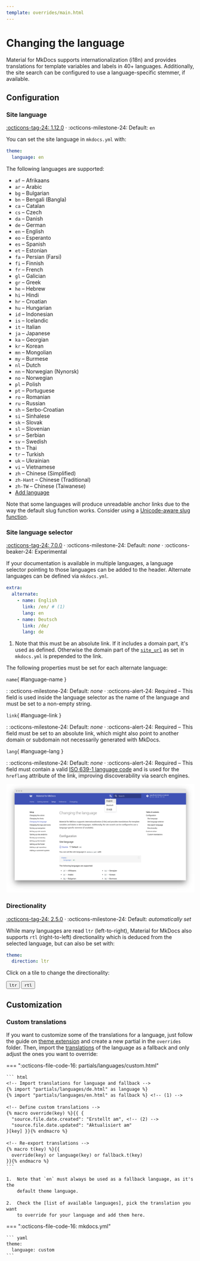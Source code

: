 ```yaml
---
template: overrides/main.html
---
```


# Changing the language

Material for MkDocs supports internationalization (i18n) and provides
translations for template variables and labels in 40+ languages. Additionally,
the site search can be configured to use a language-specific stemmer, if
available.

## Configuration

### Site language

[:octicons-tag-24: 1.12.0][language support] ·
:octicons-milestone-24: Default: `en`

You can set the site language in `mkdocs.yml` with:

``` yaml
theme:
  language: en
```

The following languages are supported:

<div class="mdx-columns" markdown>

- `af` – Afrikaans
- `ar` – Arabic
- `bg` – Bulgarian
- `bn` – Bengali (Bangla)
- `ca` – Catalan
- `cs` – Czech
- `da` – Danish
- `de` – German
- `en` – English
- `eo` – Esperanto
- `es` – Spanish
- `et` – Estonian
- `fa` – Persian (Farsi)
- `fi` – Finnish
- `fr` – French
- `gl` – Galician
- `gr` – Greek
- `he` – Hebrew
- `hi` – Hindi
- `hr` – Croatian
- `hu` – Hungarian
- `id` – Indonesian
- `is` – Icelandic
- `it` – Italian
- `ja` – Japanese
- `ka` – Georgian
- `kr` – Korean
- `mn` – Mongolian
- `my` – Burmese
- `nl` – Dutch
- `nn` – Norwegian (Nynorsk)
- `no` – Norwegian
- `pl` – Polish
- `pt` – Portuguese
- `ro` – Romanian
- `ru` – Russian
- `sh` – Serbo-Croatian
- `si` – Sinhalese
- `sk` – Slovak
- `sl` – Slovenian
- `sr` – Serbian
- `sv` – Swedish
- `th` – Thai
- `tr` – Turkish
- `uk` – Ukrainian
- `vi` – Vietnamese
- `zh` – Chinese (Simplified)
- `zh-Hant` – Chinese (Traditional)
- `zh-TW` – Chinese (Taiwanese)
- [Add language]

</div>

Note that some languages will produce unreadable anchor links due to the way
the default slug function works. Consider using a [Unicode-aware slug function].

  [language support]: https://github.com/squidfunk/mkdocs-material/releases/tag/1.12.0
  [Unicode-aware slug function]: extensions/python-markdown.md#toc-slugify
  [Add language]: https://github.com/squidfunk/mkdocs-material/issues/new?template=translate.yml&title=New+language%3A+%7Breplace+with+language+name%7D

### Site language selector

[:octicons-tag-24: 7.0.0][alternate support] ·
:octicons-milestone-24: Default: _none_ ·
:octicons-beaker-24: Experimental

If your documentation is available in multiple languages, a language selector
pointing to those languages can be added to the header. Alternate languages
can be defined via `mkdocs.yml`.

``` yaml
extra:
  alternate:
    - name: English
      link: /en/ # (1)
      lang: en
    - name: Deutsch
      link: /de/
      lang: de
```

1.  Note that this must be an absolute link. If it includes a domain part, it's
    used as defined. Otherwise the domain part of the [`site_url`][site_url] as
    set in `mkdocs.yml` is prepended to the link.

The following properties must be set for each alternate language:

`name`{ #language-name }

:   :octicons-milestone-24: Default: _none_ · :octicons-alert-24: Required –
    This field is used inside the language selector as the name of the language
    and must be set to a non-empty string.

`link`{ #language-link }

:   :octicons-milestone-24: Default: _none_ · :octicons-alert-24: Required –
    This field must be set to an absolute link, which might also point to
    another domain or subdomain not necessarily generated with MkDocs.

`lang`{ #language-lang }

:   :octicons-milestone-24: Default: _none_ · :octicons-alert-24: Required –
    This field must contain a valid [ISO 639-1 language code] and is used for
    the `hreflang` attribute of the link, improving discoverability via search
    engines.

[![Language selector preview]][Language selector preview]

  [alternate support]: https://github.com/squidfunk/mkdocs-material/releases/tag/7.0.0
  [site_url]: https://www.mkdocs.org/user-guide/configuration/#site_url
  [ISO 639-1 language code]: https://en.wikipedia.org/wiki/List_of_ISO_639-1_codes
  [Language selector preview]: ../assets/screenshots/language-selection.png

### Directionality

[:octicons-tag-24: 2.5.0][direction support] ·
:octicons-milestone-24: Default: _automatically set_

While many languages are read `ltr` (left-to-right), Material for MkDocs also
supports `rtl` (right-to-left) directionality which is deduced from the
selected language, but can also be set with:

``` yaml
theme:
  direction: ltr
```

Click on a tile to change the directionality:

<div class="mdx-switch">
  <button data-md-dir="ltr"><code>ltr</code></button>
  <button data-md-dir="rtl"><code>rtl</code></button>
</div>

<script>
  var buttons = document.querySelectorAll("button[data-md-dir]")
  buttons.forEach(function(button) {
    button.addEventListener("click", function() {
      var attr = this.getAttribute("data-md-dir")
      document.body.dir = attr
      var name = document.querySelector("#__code_3 code span:nth-child(5)")
      name.textContent = attr
    })
  })
</script>

  [direction support]: https://github.com/squidfunk/mkdocs-material/releases/tag/2.5.0

## Customization

### Custom translations

If you want to customize some of the translations for a language, just follow
the guide on [theme extension] and create a new partial in the `overrides`
folder. Then, import the [translations] of the language as a fallback and only
adjust the ones you want to override:

=== ":octicons-file-code-16: partials/languages/custom.html"

    ``` html
    <!-- Import translations for language and fallback -->
    {% import "partials/languages/de.html" as language %}
    {% import "partials/languages/en.html" as fallback %} <!-- (1) -->

    <!-- Define custom translations -->
    {% macro override(key) %}{{ {
      "source.file.date.created": "Erstellt am", <!-- (2) -->
      "source.file.date.updated": "Aktualisiert am"
    }[key] }}{% endmacro %}

    <!-- Re-export translations -->
    {% macro t(key) %}{{
      override(key) or language(key) or fallback.t(key)
    }}{% endmacro %}
    ```

    1.  Note that `en` must always be used as a fallback language, as it's the
        default theme language.

    2.  Check the [list of available languages], pick the translation you want
        to override for your language and add them here.

=== ":octicons-file-code-16: mkdocs.yml"

    ``` yaml
    theme:
      language: custom
    ```

  [theme extension]: ../customization.md#extending-the-theme
  [translations]: https://github.com/squidfunk/mkdocs-material/blob/master/src/partials/languages/
  [list of available languages]: https://github.com/squidfunk/mkdocs-material/blob/master/src/partials/languages/
